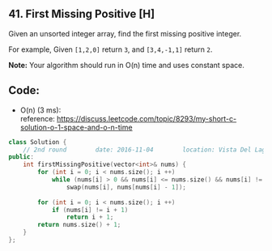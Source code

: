 ## 41. First Missing Positive [H]
Given an unsorted integer array, find the first missing positive integer.

For example,
Given `[1,2,0]` return `3`,
and `[3,4,-1,1]` return `2`.

**Note:** Your algorithm should run in O(n) time and uses constant space.

## Code:
- O(n) (3 ms):   
reference: https://discuss.leetcode.com/topic/8293/my-short-c-solution-o-1-space-and-o-n-time
```c++
class Solution {
    // 2nd round        date: 2016-11-04        location: Vista Del Lago III 
public:
    int firstMissingPositive(vector<int>& nums) {
        for (int i = 0; i < nums.size(); i ++) 
            while (nums[i] > 0 && nums[i] <= nums.size() && nums[i] != nums[nums[i] - 1])
                swap(nums[i], nums[nums[i] - 1]);
        
        for (int i = 0; i < nums.size(); i ++) 
            if (nums[i] != i + 1)
                return i + 1;
        return nums.size() + 1;
    }
};
```
